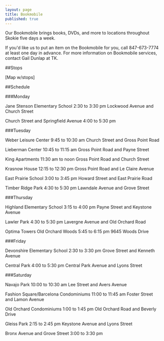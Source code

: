 ```yaml
---
layout: page
title: Bookmobile
published: true
---
```


Our Bookmobile brings books, DVDs, and more to locations throughout Skokie five days a week.

If you'd like us to put an item on the Bookmobile for you, call 847-673-7774 at least one day in advance. For more information on Bookmobile services, contact Gail Dunlap at TK. 

##Stops

[Map w/stops]

##Schedule

###Monday

Jane Stenson Elementary School
2:30 to 3:30 pm
Lockwood Avenue and Church Street

Church Street and Springfield Avenue
4:00 to 5:30 pm

###Tuesday

Weber Leisure Center
9:45 to 10:30 am
Church Street and Gross Point Road

Lieberman Center
10:45 to 11:15 am
Gross Point Road and Payne Street

King Apartments
11:30 am to noon
Gross Point Road and Church Street

Krasnow House
12:15 to 12:30 pm
Gross Point Road and Le Claire Avenue

East Prairie School
3:00 to 3:45 pm
Howard Street and East Prairie Road

Timber Ridge Park
4:30 to 5:30 pm
Lawndale Avenue and Grove Street

###Thursday

Highland Elementary School
3:15 to 4:00 pm
Payne Street and Keystone Avenue

Lawler Park
4:30 to 5:30 pm
Lavergne Avenue and Old Orchard Road

Optima Towers Old Orchard Woods
5:45 to 6:15 pm
9645 Woods Drive

###Friday

Devonshire Elementary School
2:30 to 3:30 pm
Grove Street and Kenneth Avenue

Central Park
4:00 to 5:30 pm
Central Park Avenue and Lyons Street

###Saturday

Navajo Park
10:00 to 10:30 am
Lee Street and Avers Avenue

Fashion Square/Barcelona Condominiums
11:00 to 11:45 am
Foster Street and Lamon Avenue

Old Orchard Condominiums
1:00 to 1:45 pm
Old Orchard Road and Beverly Drive

Gleiss Park
2:15 to 2:45 pm
Keystone Avenue and Lyons Street

Bronx Avenue and Grove Street
3:00 to 3:30 pm